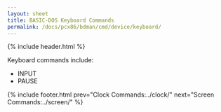 ```yaml
---
layout: sheet
title: BASIC-DOS Keyboard Commands
permalink: /docs/pcx86/bdman/cmd/device/keyboard/
---
```


{% include header.html %}

Keyboard commands include:

- INPUT
- PAUSE

{% include footer.html prev="Clock Commands:../clock/" next="Screen Commands:../screen/" %}
